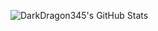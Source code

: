 ![DarkDragon345's GitHub Stats](https://github-readme-stats.vercel.app/api?username=DarkDragon345&show_icons=true&count_private=true)
